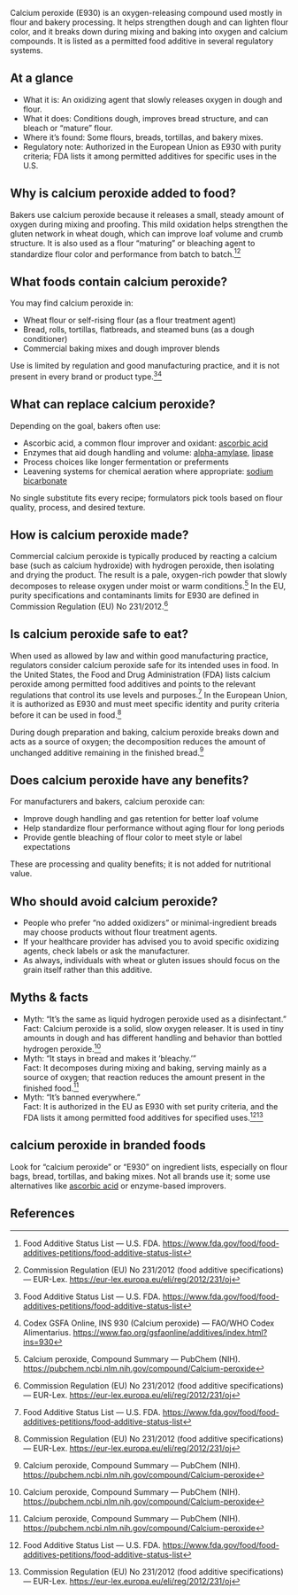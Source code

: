 Calcium peroxide (E930) is an oxygen-releasing compound used mostly in flour and bakery processing. It helps strengthen dough and can lighten flour color, and it breaks down during mixing and baking into oxygen and calcium compounds. It is listed as a permitted food additive in several regulatory systems.

<!--more-->

## At a glance
- What it is: An oxidizing agent that slowly releases oxygen in dough and flour.
- What it does: Conditions dough, improves bread structure, and can bleach or “mature” flour.
- Where it’s found: Some flours, breads, tortillas, and bakery mixes.
- Regulatory note: Authorized in the European Union as E930 with purity criteria; FDA lists it among permitted additives for specific uses in the U.S.

## Why is calcium peroxide added to food?
Bakers use calcium peroxide because it releases a small, steady amount of oxygen during mixing and proofing. This mild oxidation helps strengthen the gluten network in wheat dough, which can improve loaf volume and crumb structure. It is also used as a flour “maturing” or bleaching agent to standardize flour color and performance from batch to batch.[^1][^2]

## What foods contain calcium peroxide?
You may find calcium peroxide in:
- Wheat flour or self-rising flour (as a flour treatment agent)
- Bread, rolls, tortillas, flatbreads, and steamed buns (as a dough conditioner)
- Commercial baking mixes and dough improver blends

Use is limited by regulation and good manufacturing practice, and it is not present in every brand or product type.[^1][^4]

## What can replace calcium peroxide?
Depending on the goal, bakers often use:
- Ascorbic acid, a common flour improver and oxidant: [ascorbic acid](/e300-ascorbic-acid)
- Enzymes that aid dough handling and volume: [alpha-amylase](/e1100-alpha-amylase), [lipase](/e1104-lipase)
- Process choices like longer fermentation or preferments
- Leavening systems for chemical aeration where appropriate: [sodium bicarbonate](/e500ii-sodium-bicarbonate)

No single substitute fits every recipe; formulators pick tools based on flour quality, process, and desired texture.

## How is calcium peroxide made?
Commercial calcium peroxide is typically produced by reacting a calcium base (such as calcium hydroxide) with hydrogen peroxide, then isolating and drying the product. The result is a pale, oxygen-rich powder that slowly decomposes to release oxygen under moist or warm conditions.[^3] In the EU, purity specifications and contaminants limits for E930 are defined in Commission Regulation (EU) No 231/2012.[^2]

## Is calcium peroxide safe to eat?
When used as allowed by law and within good manufacturing practice, regulators consider calcium peroxide safe for its intended uses in food. In the United States, the Food and Drug Administration (FDA) lists calcium peroxide among permitted food additives and points to the relevant regulations that control its use levels and purposes.[^1] In the European Union, it is authorized as E930 and must meet specific identity and purity criteria before it can be used in food.[^2]

During dough preparation and baking, calcium peroxide breaks down and acts as a source of oxygen; the decomposition reduces the amount of unchanged additive remaining in the finished bread.[^3]

## Does calcium peroxide have any benefits?
For manufacturers and bakers, calcium peroxide can:
- Improve dough handling and gas retention for better loaf volume
- Help standardize flour performance without aging flour for long periods
- Provide gentle bleaching of flour color to meet style or label expectations

These are processing and quality benefits; it is not added for nutritional value.

## Who should avoid calcium peroxide?
- People who prefer “no added oxidizers” or minimal-ingredient breads may choose products without flour treatment agents.
- If your healthcare provider has advised you to avoid specific oxidizing agents, check labels or ask the manufacturer.
- As always, individuals with wheat or gluten issues should focus on the grain itself rather than this additive.

## Myths & facts
- Myth: “It’s the same as liquid hydrogen peroxide used as a disinfectant.”  
  Fact: Calcium peroxide is a solid, slow oxygen releaser. It is used in tiny amounts in dough and has different handling and behavior than bottled hydrogen peroxide.[^3]
- Myth: “It stays in bread and makes it ‘bleachy.’”  
  Fact: It decomposes during mixing and baking, serving mainly as a source of oxygen; that reaction reduces the amount present in the finished food.[^3]
- Myth: “It’s banned everywhere.”  
  Fact: It is authorized in the EU as E930 with set purity criteria, and the FDA lists it among permitted food additives for specified uses.[^1][^2]

## calcium peroxide in branded foods
Look for “calcium peroxide” or “E930” on ingredient lists, especially on flour bags, bread, tortillas, and baking mixes. Not all brands use it; some use alternatives like [ascorbic acid](/e300-ascorbic-acid) or enzyme-based improvers.

## References
[^1]: Food Additive Status List — U.S. FDA. https://www.fda.gov/food/food-additives-petitions/food-additive-status-list
[^2]: Commission Regulation (EU) No 231/2012 (food additive specifications) — EUR-Lex. https://eur-lex.europa.eu/eli/reg/2012/231/oj
[^3]: Calcium peroxide, Compound Summary — PubChem (NIH). https://pubchem.ncbi.nlm.nih.gov/compound/Calcium-peroxide
[^4]: Codex GSFA Online, INS 930 (Calcium peroxide) — FAO/WHO Codex Alimentarius. https://www.fao.org/gsfaonline/additives/index.html?ins=930
